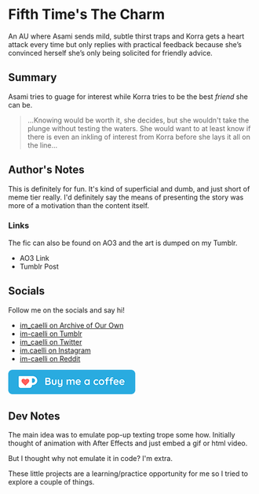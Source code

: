 # Fifth Time's The Charm

An AU where Asami sends mild, subtle thirst traps and Korra gets a heart attack every time but only replies with practical feedback because she’s convinced herself she’s only being solicited for friendly advice.


## Summary

Asami tries to guage for interest while Korra tries to be the best *friend* she can be.

> &hellip;Knowing would be worth it, she decides, but she wouldn't take the plunge without testing the waters. She would want to at least know if there is even an inkling of interest from Korra before she lays it all on the line&hellip;


## Author's Notes

This is definitely for fun. It's kind of superficial and dumb, and just short of meme tier really. I'd definitely say the means of presenting the story was more of a motivation than the content itself.

### Links

The fic can also be found on AO3 and the art is dumped on my Tumblr.

- AO3 Link
- Tumblr Post

## Socials

Follow me on the socials and say hi! 

- [im_caelli on Archive of Our Own](https://archiveofourown.org/users/im_caelli/works)
- [im-caelli on Tumblr](https://im-caelli.tumblr.com/)
- [im_caelli on Twitter](https://twitter.com/im_caelli)
- [im.caelli on Instagram](https://www.instagram.com/im.caelli/)
- [im-caelli on Reddit](https://www.reddit.com/user/im-caelli)

[![kofi.com/caelli](img/kofi.png)](https://ko-fi.com/caelli)

## Dev Notes

The main idea was to emulate pop-up texting trope some how. Initially thought of animation with After Effects and just embed a gif or html video. 

But I thought why not emulate it in code? I'm extra.

These little projects are a learning/practice opportunity for me so I tried to explore a couple of things.